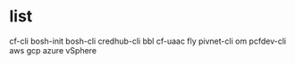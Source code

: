 # list

cf-cli
bosh-init
bosh-cli
credhub-cli
bbl
cf-uaac
fly
pivnet-cli
om
pcfdev-cli
aws
gcp
azure
vSphere

